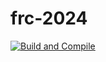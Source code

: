 # frc-2024
[![Build and Compile](https://github.com/frc2204/frc-2024/actions/workflows/main.yml/badge.svg)](https://github.com/frc2204/frc-2024/actions/workflows/main.yml)
